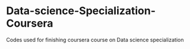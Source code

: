 # Data-science-Specialization-Coursera
Codes used for finishing coursera course on Data science specialization
